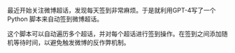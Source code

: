 最近开始关注微博超话，发现每天签到非常麻烦。于是就利用GPT-4写了一个 Python 脚本来自动签到微博超话。

这个脚本可以自动遍历多个超话，并对每个超话进行签到操作。在签到之间添加随机等待时间，以避免触发微博的反作弊机制。

